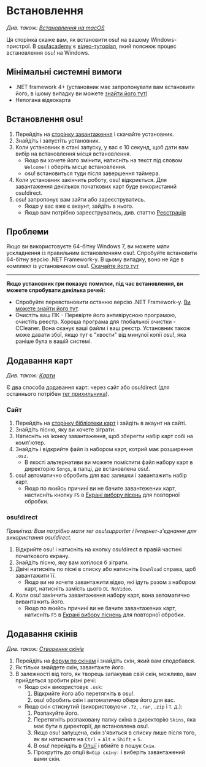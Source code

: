 # Встановлення

*Див. також: [Встановлення на macOS](/wiki/Installation/macOS)*

Ця сторінка скаже вам, як встановити osu! на вашому Windows-пристрої. В [osu!academy](/wiki/osu!academy) є [відео-туторіал](https://www.youtube.com/watch?v=0V5GwzmMhpU), який пояснює процес встановлення osu! на Windows.

## Мінімальні системні вимоги

- .NET framework 4+ (установник має запропонувати вам встановити його, в ішому випадку ви можете [знайти його тут](https://www.microsoft.com/uk-ua/download/details.aspx?id=48130))
- Непогана відеокарта

## Встановлення osu!

1. Перейдіть на [сторінку завантаження](https://osu.ppy.sh/home/download) і скачайте установник.
2. Знайдіть і запустіть установник.
3. Коли установник в стані запуску, у вас є 10 секунд, щоб дати вам вибір на встановлення місця встановлення.
   - Якщо ви хочете його змінити, натисніть на текст під словом `Welcome!` і оберіть місце встановлення.
   - osu! встановиться туди після завершення таймера.
4. Коли установник закінчить роботу, osu! відкриється. Для завантаження декількох початкових карт буде використаний osu!direct.
5. osu! запропонує вам зайти або зареєструватись.
   - Якщо у вас вже є акаунт, зайдіть в нього.
   - Якщо вам потрібно зареєструватись, див. статтю [Реєстрація](/wiki/Registration)

## Проблеми

Якщо ви використовуєте 64-бітну Windows 7, ви можете мати ускладнення із правильним встановленням osu!. Спробуйте встановити 64-бітну версію .NET Framework-у. В цьому випадку, воно не йде в комплект із установником osu!. [Скачайте його тут](https://download.microsoft.com/download/2/0/e/20e90413-712f-438c-988e-fdaa79a8ac3d/dotnetfx35.exe)

---

**Якщо установник гри показує помилки, під час встановлення, ви можете спробувати декілька речей:**

- Спробуйте перевстановити останню версію .NET Framework-у. [Ви можете знайти його тут](https://dotnet.microsoft.com/download).
- Очистіть ваш ПК - Перевірте його антивірусною програмою, очистіть реєстр. Хороша програма для глобальної очистки - CCleaner. Вона сканує ваші файли і ваш реєстр. Установник також може давати збої, якщо тут є "хвости" від минулої копії osu!, яка раніше була в вашій системі.

## Додавання карт

*Див. також: [Карти](/wiki/Beatmap)*

Є два способа додавання карт: через сайт або osu!direct (для останнього потрібен [тег прихильника](/wiki/osu!supporter)).

### Сайт

1. Перейдіть на [сторінку бібліотеки карт](https://osu.ppy.sh/beatmapsets) і зайдіть в акаунт на сайті.
2. Знайдіть пісню, яку ви хочете зіграти.
3. Натисніть на іконку завантаження, щоб зберегти набір карт собі на комп\'ютер.
4. Знайдіть і відкрийте файл із набором карт, котрий має розширення `.osz`.
   - В якості альтернативи ви можете помістити файл набору карт в директорію `Songs`, в папці, де встановлена osu!.
5. osu! автоматично обробить для вас залишки і завантажить набір карт.
   - Якщо по якийсь причині ви не бачите завантежених карт, настисніть кнопку `F5` в [Екрані вибору пісень](/wiki/Interface#song-selection-screen) для повторної обробки.

### osu!direct

*Примітка: Вам потрібно мати тег osu!supporter і Інтернет-з\'єднання для використання osu!direct.*

1. Відкрийте osu! і натисніть на кнопку osu!direct в правій частині початкового екрану.
2. Знайдіть пісню, яку вам хотілося б зіграти.
3. Двічі натисніть по пісні в списку або натисніть `Download` справа, щоб завантажити її.
   - Якщо ви не хочете завантажити відео, які ідуть разом з набором карт, натисніть замість цього `DL NoVideo`.
4. Коли osu! закінчить завантаження набору карт, вона автоматично вивантажить його.
   - Якщо по якийсь причині ви не бачите завантажених карт, натисніть `F5` в [Екрані вибору піснень](/wiki/Interface#song-selection-screen) для повторної обробки.

## Додавання скінів

*Див. також: [Створення скінів](/wiki/Skinning)*

1. Перейдіть на [форум по скінам](https://osu.ppy.sh/community/forums/15) і знайдіть скін, який вам сподобався.
2. Як тільки знайдете скін, завантажте його.
3. В залежності від того, як творець запакував свій скін, можливо, вам прийдеться зробити різні речі:
   - Якщо скін використовує `.osk`:
     1. Відкрийте його або перетягніть в osu!.
     2. osu! обробить скін і автоматично обере його для вас.
   - Якщо скін стиснутий (використовуючи `.7z`, `.rar`, `.zip` і т. д.):
     1. Розпакуйте його.
     2. Перетягніть розпаковану папку скіна в директорію `Skins`, яка має бути в директорії, де встановлена osu!.
     3. Якщо osu! запущена, скін з\'явиться в списку лише після того, як ви натисните на `Ctrl` + `Alt` + `Shift` + `S`.
     4. В osu! перейдіть в [Опції](/wiki/Options) і вбийте в пошук `Скін`.
     5. Прокрутіть до опції `Вибір скіну:` і виберіть завантажений вами скін.
